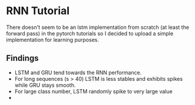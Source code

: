 # RNN Tutorial

There doesn't seem to be an lstm implementation from scratch (at least the forward pass) in the pytorch tutorials so I decided
to upload a simple implementation for learning purposes. 


## Findings

* LSTM and GRU tend towards the RNN performance. 
* For long sequences (s > 40) LSTM is less stables and exhibits spikes while GRU stays smooth.
* For large class number, LSTM randomly spike to very large value
*  
